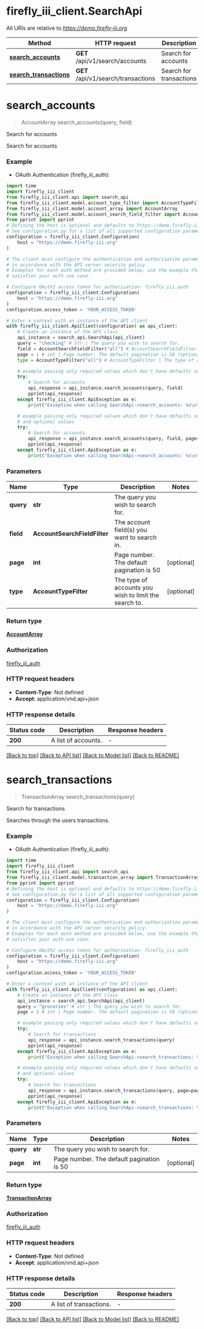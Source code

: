 # firefly_iii_client.SearchApi

All URIs are relative to *https://demo.firefly-iii.org*

Method | HTTP request | Description
------------- | ------------- | -------------
[**search_accounts**](SearchApi.md#search_accounts) | **GET** /api/v1/search/accounts | Search for accounts
[**search_transactions**](SearchApi.md#search_transactions) | **GET** /api/v1/search/transactions | Search for transactions


# **search_accounts**
> AccountArray search_accounts(query, field)

Search for accounts

Search for accounts

### Example

* OAuth Authentication (firefly_iii_auth):

```python
import time
import firefly_iii_client
from firefly_iii_client.api import search_api
from firefly_iii_client.model.account_type_filter import AccountTypeFilter
from firefly_iii_client.model.account_array import AccountArray
from firefly_iii_client.model.account_search_field_filter import AccountSearchFieldFilter
from pprint import pprint
# Defining the host is optional and defaults to https://demo.firefly-iii.org
# See configuration.py for a list of all supported configuration parameters.
configuration = firefly_iii_client.Configuration(
    host = "https://demo.firefly-iii.org"
)

# The client must configure the authentication and authorization parameters
# in accordance with the API server security policy.
# Examples for each auth method are provided below, use the example that
# satisfies your auth use case.

# Configure OAuth2 access token for authorization: firefly_iii_auth
configuration = firefly_iii_client.Configuration(
    host = "https://demo.firefly-iii.org"
)
configuration.access_token = 'YOUR_ACCESS_TOKEN'

# Enter a context with an instance of the API client
with firefly_iii_client.ApiClient(configuration) as api_client:
    # Create an instance of the API class
    api_instance = search_api.SearchApi(api_client)
    query = "checking" # str | The query you wish to search for.
    field = AccountSearchFieldFilter("all") # AccountSearchFieldFilter | The account field(s) you want to search in.
    page = 1 # int | Page number. The default pagination is 50 (optional)
    type = AccountTypeFilter("all") # AccountTypeFilter | The type of accounts you wish to limit the search to. (optional)

    # example passing only required values which don't have defaults set
    try:
        # Search for accounts
        api_response = api_instance.search_accounts(query, field)
        pprint(api_response)
    except firefly_iii_client.ApiException as e:
        print("Exception when calling SearchApi->search_accounts: %s\n" % e)

    # example passing only required values which don't have defaults set
    # and optional values
    try:
        # Search for accounts
        api_response = api_instance.search_accounts(query, field, page=page, type=type)
        pprint(api_response)
    except firefly_iii_client.ApiException as e:
        print("Exception when calling SearchApi->search_accounts: %s\n" % e)
```


### Parameters

Name | Type | Description  | Notes
------------- | ------------- | ------------- | -------------
 **query** | **str**| The query you wish to search for. |
 **field** | **AccountSearchFieldFilter**| The account field(s) you want to search in. |
 **page** | **int**| Page number. The default pagination is 50 | [optional]
 **type** | **AccountTypeFilter**| The type of accounts you wish to limit the search to. | [optional]

### Return type

[**AccountArray**](AccountArray.md)

### Authorization

[firefly_iii_auth](../README.md#firefly_iii_auth)

### HTTP request headers

 - **Content-Type**: Not defined
 - **Accept**: application/vnd.api+json


### HTTP response details

| Status code | Description | Response headers |
|-------------|-------------|------------------|
**200** | A list of accounts. |  -  |

[[Back to top]](#) [[Back to API list]](../README.md#documentation-for-api-endpoints) [[Back to Model list]](../README.md#documentation-for-models) [[Back to README]](../README.md)

# **search_transactions**
> TransactionArray search_transactions(query)

Search for transactions

Searches through the users transactions.

### Example

* OAuth Authentication (firefly_iii_auth):

```python
import time
import firefly_iii_client
from firefly_iii_client.api import search_api
from firefly_iii_client.model.transaction_array import TransactionArray
from pprint import pprint
# Defining the host is optional and defaults to https://demo.firefly-iii.org
# See configuration.py for a list of all supported configuration parameters.
configuration = firefly_iii_client.Configuration(
    host = "https://demo.firefly-iii.org"
)

# The client must configure the authentication and authorization parameters
# in accordance with the API server security policy.
# Examples for each auth method are provided below, use the example that
# satisfies your auth use case.

# Configure OAuth2 access token for authorization: firefly_iii_auth
configuration = firefly_iii_client.Configuration(
    host = "https://demo.firefly-iii.org"
)
configuration.access_token = 'YOUR_ACCESS_TOKEN'

# Enter a context with an instance of the API client
with firefly_iii_client.ApiClient(configuration) as api_client:
    # Create an instance of the API class
    api_instance = search_api.SearchApi(api_client)
    query = "groceries" # str | The query you wish to search for.
    page = 1 # int | Page number. The default pagination is 50 (optional)

    # example passing only required values which don't have defaults set
    try:
        # Search for transactions
        api_response = api_instance.search_transactions(query)
        pprint(api_response)
    except firefly_iii_client.ApiException as e:
        print("Exception when calling SearchApi->search_transactions: %s\n" % e)

    # example passing only required values which don't have defaults set
    # and optional values
    try:
        # Search for transactions
        api_response = api_instance.search_transactions(query, page=page)
        pprint(api_response)
    except firefly_iii_client.ApiException as e:
        print("Exception when calling SearchApi->search_transactions: %s\n" % e)
```


### Parameters

Name | Type | Description  | Notes
------------- | ------------- | ------------- | -------------
 **query** | **str**| The query you wish to search for. |
 **page** | **int**| Page number. The default pagination is 50 | [optional]

### Return type

[**TransactionArray**](TransactionArray.md)

### Authorization

[firefly_iii_auth](../README.md#firefly_iii_auth)

### HTTP request headers

 - **Content-Type**: Not defined
 - **Accept**: application/vnd.api+json


### HTTP response details

| Status code | Description | Response headers |
|-------------|-------------|------------------|
**200** | A list of transactions. |  -  |

[[Back to top]](#) [[Back to API list]](../README.md#documentation-for-api-endpoints) [[Back to Model list]](../README.md#documentation-for-models) [[Back to README]](../README.md)

